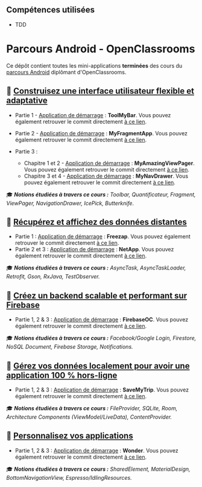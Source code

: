 ## Compétences utilisées 

- TDD


# Parcours Android - OpenClassrooms

Ce dépôt contient toutes les mini-applications **terminées** des cours du [parcours Android](https://openclassrooms.com/paths/developpeur-se-d-applications-android) diplômant d'OpenClassrooms.



## 📔 [Construisez une interface utilisateur flexible et adaptative](https://openclassrooms.com/fr/courses/4568596-construisez-une-interface-utilisateur-flexible-et-adaptative)

 - Partie 1 - [Application de démarrage](https://github.com/PhilippeBoisney/OpenClassrooms---Parcours-Android/archive/4d2d0ff4449d07952374c5e6b2daf0fd8e1fe33f.zip) : **ToolMyBar**. Vous pouvez également retrouver le commit directement [à ce lien](https://github.com/PhilippeBoisney/OpenClassrooms---Parcours-Android/tree/4d2d0ff4449d07952374c5e6b2daf0fd8e1fe33f/Cours_Construisez_une_interface_utilisateur_flexible_et_adaptative/Partie%201/ToolMyBar).
 
- Partie 2 - [Application de démarrage](https://github.com/PhilippeBoisney/OpenClassrooms---Parcours-Android/archive/a06e432605124c549de1dff2cfcd7b274a5a576b.zip) : **MyFragmentApp**. Vous pouvez également retrouver le commit directement [à ce lien](https://github.com/PhilippeBoisney/OpenClassrooms---Parcours-Android/tree/a06e432605124c549de1dff2cfcd7b274a5a576b/Cours_Construisez_une_interface_utilisateur_flexible_et_adaptative/Partie2/MyFragmentApp).
 
 - Partie 3 :
	- Chapitre 1 et 2 - [Application de démarrage](https://github.com/PhilippeBoisney/OpenClassrooms---Parcours-Android/archive/0a076bcd2f4f45cbac7545d5ba98271e7f04b3df.zip) : **MyAmazingViewPager**. Vous pouvez également retrouver le commit directement [à ce lien](https://github.com/PhilippeBoisney/OpenClassrooms---Parcours-Android/tree/0a076bcd2f4f45cbac7545d5ba98271e7f04b3df/Cours_Construisez_une_interface_utilisateur_flexible_et_adaptative/Partie3/MyAmazingViewPager).
	- Chapitre 3 et 4 - [Application de démarrage](https://github.com/PhilippeBoisney/OpenClassrooms---Parcours-Android/archive/10f345c75778b230c29208e1b5c2f2388b9bd168.zip) : **MyNavDrawer**. Vous pouvez également retrouver le commit directement [à ce lien](https://github.com/PhilippeBoisney/OpenClassrooms---Parcours-Android/tree/10f345c75778b230c29208e1b5c2f2388b9bd168/Cours_Construisez_une_interface_utilisateur_flexible_et_adaptative/Partie3/MyNavDrawer).

🎓 ***Notions étudiées à travers ce cours :** Toolbar, Quantificateur, Fragment, ViewPager, NavigationDrawer, IcePick, Butterknife*.



## 📔 [Récupérez et affichez des données distantes](https://openclassrooms.com/fr/courses/4568576-recuperez-et-affichez-des-donnees-distantes)
- Partie 1 : [Application de démarrage](https://github.com/PhilippeBoisney/OpenClassrooms---Parcours-Android/archive/3749aa431d5b6e24a5b5a54352db337494822ce7.zip) : **Freezap**. Vous pouvez également retrouver le commit directement [à ce lien](https://github.com/PhilippeBoisney/OpenClassrooms---Parcours-Android/tree/3749aa431d5b6e24a5b5a54352db337494822ce7/Cours_R%C3%A9cup%C3%A9rez_et_affichez_des_donn%C3%A9es_distantes/Partie1/Freezap).
- Partie 2 et 3 : [Application de démarrage](https://github.com/PhilippeBoisney/OpenClassrooms---Parcours-Android/archive/0bd8b95ad3b03586ed88ee7bb3bb0a17bb5e8113.zip) : **NetApp**. Vous pouvez également retrouver le commit directement [à ce lien](https://github.com/PhilippeBoisney/OpenClassrooms---Parcours-Android/tree/0bd8b95ad3b03586ed88ee7bb3bb0a17bb5e8113/Cours_R%C3%A9cup%C3%A9rez_et_affichez_des_donn%C3%A9es_distantes/Partie2&3/NetApp).

🎓 _**Notions étudiées à travers ce cours :** AsyncTask, AsyncTaskLoader, Retrofit, Gson, RxJava, TestObserver._



## 📔 [Créez un backend scalable et performant sur Firebase](https://openclassrooms.com/fr/courses/4872916-creez-un-backend-scalable-et-performant-sur-firebase)
- Partie 1, 2 & 3 : [Application de démarrage](https://github.com/PhilippeBoisney/OpenClassrooms---Parcours-Android/archive/cours3-firebase.starter-app.zip) : **FirebaseOC**. Vous pouvez également retrouver le commit directement [à ce lien](https://github.com/PhilippeBoisney/OpenClassrooms---Parcours-Android/tree/cours3-firebase.starter-app/Cours_Cr%C3%A9ez_un_backend_scalable_et_performant_sur_Firebase/Partie1&2&3/FirebaseOC).

🎓 _**Notions étudiées à travers ce cours :**  Facebook/Google Login, Firestore, NoSQL Document, Firebase Storage, Notifications._



## 📔 [Gérez vos données localement pour avoir une application 100 % hors-ligne](https://openclassrooms.com/fr/courses/4568746-gerez-vos-donnees-localement-pour-avoir-une-application-100-hors-ligne)
- Partie 1, 2 & 3 : [Application de démarrage](https://github.com/PhilippeBoisney/OpenClassrooms---Parcours-Android/archive/cours4-storage.starter-app.zip) : **SaveMyTrip**. Vous pouvez également retrouver le commit directement [à ce lien](https://github.com/PhilippeBoisney/OpenClassrooms---Parcours-Android/tree/cours4-storage.starter-app/Cours_G%C3%A9rez_vos_donn%C3%A9es_localement_pour_avoir_une_application_100%25_offline/Partie1&2&3/SaveMyTrip).

🎓 _**Notions étudiées à travers ce cours :**  FileProvider, SQLite, Room, Architecture Components (ViewModel/LiveData), ContentProvider._



## 📔 [Personnalisez vos applications](https://openclassrooms.com/fr/courses/4568621-personnalisez-vos-applications)

- Partie 1, 2 & 3 : [Application de démarrage](https://github.com/PhilippeBoisney/OpenClassrooms---Parcours-Android/archive/cours5-design.starter-app.zip) : **Wonder**. Vous pouvez également retrouver le commit directement [à ce lien](https://github.com/PhilippeBoisney/OpenClassrooms---Parcours-Android/tree/cours5-design.starter-app/Cours_Personnalisez_vos_applications/Part1&2&3/Wonder).

🎓 _**Notions étudiées à travers ce cours :**  SharedElement, MaterialDesign, BottomNavigationView, Espresso/IdlingResources._
